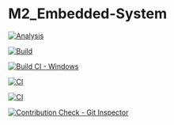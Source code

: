 # M2_Embedded-System



[![Analysis](https://github.com/Huthaif-2000/M2_Embedded-System/actions/workflows/Analysis.yml/badge.svg)](https://github.com/Huthaif-2000/M2_Embedded-System/actions/workflows/Analysis.yml)

[![Build](https://github.com/Huthaif-2000/M2_Embedded-System/actions/workflows/build.yml/badge.svg)](https://github.com/Huthaif-2000/M2_Embedded-System/actions/workflows/build.yml)

[![Build CI - Windows](https://github.com/Huthaif-2000/M2_Embedded-System/actions/workflows/Build_windows.yml/badge.svg)](https://github.com/Huthaif-2000/M2_Embedded-System/actions/workflows/Build_windows.yml)

[![CI](https://github.com/Huthaif-2000/M2_Embedded-System/actions/workflows/Valgrind.yml/badge.svg)](https://github.com/Huthaif-2000/M2_Embedded-System/actions/workflows/Valgrind.yml)

[![CI](https://github.com/Huthaif-2000/M2_Embedded-System/actions/workflows/main.yml/badge.svg)](https://github.com/Huthaif-2000/M2_Embedded-System/actions/workflows/main.yml)

[![Contribution Check - Git Inspector](https://github.com/Huthaif-2000/M2_Embedded-System/actions/workflows/git_inspector.yml/badge.svg)](https://github.com/Huthaif-2000/M2_Embedded-System/actions/workflows/git_inspector.yml)

